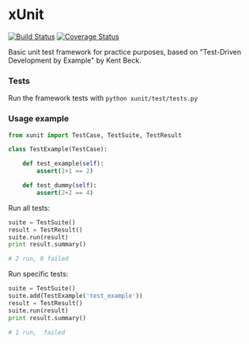 # xUnit
[![Build Status](https://travis-ci.org/diegoguimaraes/xUnit.svg)](https://travis-ci.org/diegoguimaraes/xUnit)
[![Coverage Status](https://img.shields.io/coveralls/diegoguimaraes/xUnit.svg)](https://coveralls.io/r/diegoguimaraes/xUnit?branch=master)

Basic unit test framework for practice purposes, based on "Test-Driven Development by Example" by Kent Beck.

### Tests
Run the framework tests with `python xunit/test/tests.py`


### Usage example

```Python
from xunit import TestCase, TestSuite, TestResult

class TestExample(TestCase):

    def test_example(self):
        assert(1+1 == 2)

    def test_dummy(self):
        assert(2+2 == 4)
```

Run all tests:

```Python
suite = TestSuite()
result = TestResult()
suite.run(result)
print result.summary()

# 2 run, 0 failed
```

Run specific tests:

```Python
suite = TestSuite()
suite.add(TestExample('test_example'))
result = TestResult()
suite.run(result)
print result.summary()

# 1 run,  failed
```

